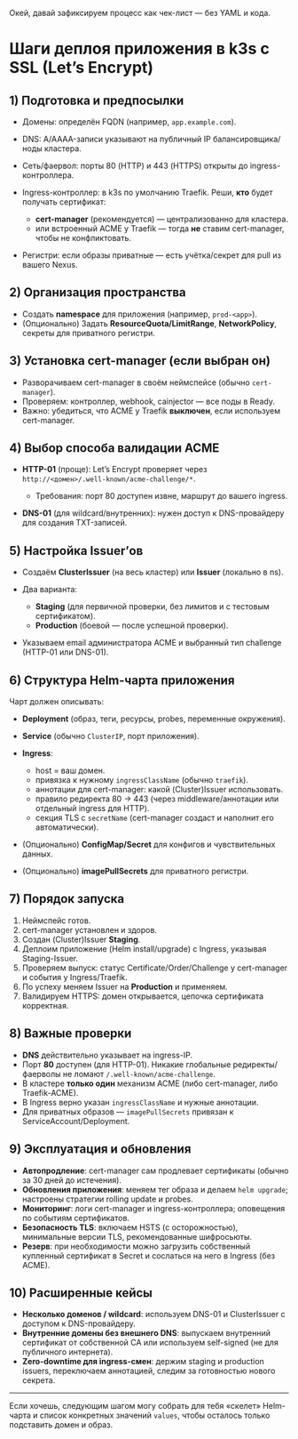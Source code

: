 Окей, давай зафиксируем процесс как чек-лист — без YAML и кода.

# Шаги деплоя приложения в k3s с SSL (Let’s Encrypt)

## 1) Подготовка и предпосылки

* Домены: определён FQDN (например, `app.example.com`).
* DNS: A/AAAA-записи указывают на публичный IP балансировщика/ноды кластера.
* Сеть/фаервол: порты 80 (HTTP) и 443 (HTTPS) открыты до ingress-контроллера.
* Ingress-контроллер: в k3s по умолчанию Traefik. Реши, **кто** будет получать сертификат:

    * **cert-manager** (рекомендуется) — централизованно для кластера.
    * или встроенный ACME у Traefik — тогда **не** ставим cert-manager, чтобы не конфликтовать.
* Регистри: если образы приватные — есть учётка/секрет для pull из вашего Nexus.

## 2) Организация пространства

* Создать **namespace** для приложения (например, `prod-<app>`).
* (Опционально) Задать **ResourceQuota/LimitRange**, **NetworkPolicy**, секреты для приватного регистри.

## 3) Установка cert-manager (если выбран он)

* Разворачиваем cert-manager в своём неймспейсе (обычно `cert-manager`).
* Проверяем: контроллер, webhook, cainjector — все поды в Ready.
* Важно: убедиться, что ACME у Traefik **выключен**, если используем cert-manager.

## 4) Выбор способа валидации ACME

* **HTTP-01** (проще): Let’s Encrypt проверяет через `http://<домен>/.well-known/acme-challenge/*`.

    * Требования: порт 80 доступен извне, маршрут до вашего ingress.
* **DNS-01** (для wildcard/внутренних): нужен доступ к DNS-провайдеру для создания TXT-записей.

## 5) Настройка Issuer’ов

* Создаём **ClusterIssuer** (на весь кластер) или **Issuer** (локально в ns).
* Два варианта:

    * **Staging** (для первичной проверки, без лимитов и с тестовым сертификатом).
    * **Production** (боевой — после успешной проверки).
* Указываем email администратора ACME и выбранный тип challenge (HTTP-01 или DNS-01).

## 6) Структура Helm-чарта приложения

Чарт должен описывать:

* **Deployment** (образ, теги, ресурсы, probes, переменные окружения).
* **Service** (обычно `ClusterIP`, порт приложения).
* **Ingress**:

    * host = ваш домен.
    * привязка к нужному `ingressClassName` (обычно `traefik`).
    * аннотации для cert-manager: какой (Cluster)Issuer использовать.
    * правило редиректа 80 → 443 (через middleware/аннотации или отдельный ingress для HTTP).
    * секция TLS с `secretName` (cert-manager создаст и наполнит его автоматически).
* (Опционально) **ConfigMap/Secret** для конфигов и чувствительных данных.
* (Опционально) **imagePullSecrets** для приватного регистри.

## 7) Порядок запуска

1. Неймспейс готов.
2. cert-manager установлен и здоров.
3. Создан (Cluster)Issuer **Staging**.
4. Деплоим приложение (Helm install/upgrade) с Ingress, указывая Staging-Issuer.
5. Проверяем выпуск: статус Certificate/Order/Challenge у cert-manager и события у Ingress/Traefik.
6. По успеху меняем Issuer на **Production** и применяем.
7. Валидируем HTTPS: домен открывается, цепочка сертификата корректная.

## 8) Важные проверки

* **DNS** действительно указывает на ingress-IP.
* Порт **80** доступен (для HTTP-01). Никакие глобальные редиректы/фаерволы не ломают `/.well-known/acme-challenge`.
* В кластере **только один** механизм ACME (либо cert-manager, либо Traefik-ACME).
* В Ingress верно указан `ingressClassName` и нужные аннотации.
* Для приватных образов — `imagePullSecrets` привязан к ServiceAccount/Deployment.

## 9) Эксплуатация и обновления

* **Автопродление**: cert-manager сам продлевает сертификаты (обычно за 30 дней до истечения).
* **Обновления приложения**: меняем тег образа и делаем `helm upgrade`; настроены стратегии rolling update и probes.
* **Мониторинг**: логи cert-manager и ingress-контроллера; оповещения по событиям сертификатов.
* **Безопасность TLS**: включаем HSTS (с осторожностью), минимальные версии TLS, рекомендованные шифросьюты.
* **Резерв**: при необходимости можно загрузить собственный купленный сертификат в Secret и сослаться на него в Ingress (без ACME).

## 10) Расширенные кейсы

* **Несколько доменов / wildcard**: используем DNS-01 и ClusterIssuer с доступом к DNS-провайдеру.
* **Внутренние домены без внешнего DNS**: выпускаем внутренний сертификат от собственной CA или используем self-signed (не для публичного интернета).
* **Zero-downtime для ingress-смен**: держим staging и production issuers, переключаем аннотацией, следим за готовностью нового секрета.

---

Если хочешь, следующим шагом могу собрать для тебя «скелет» Helm-чарта и список конкретных значений `values`, чтобы осталось только подставить домен и образ.
